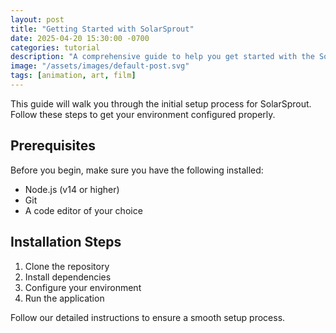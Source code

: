 ```yaml
---
layout: post
title: "Getting Started with SolarSprout"
date: 2025-04-20 15:30:00 -0700
categories: tutorial
description: "A comprehensive guide to help you get started with the SolarSprout platform."
image: "/assets/images/default-post.svg"
tags: [animation, art, film]
---
```


This guide will walk you through the initial setup process for SolarSprout. Follow these steps to get your environment configured properly.

## Prerequisites

Before you begin, make sure you have the following installed:

- Node.js (v14 or higher)
- Git
- A code editor of your choice

## Installation Steps

1. Clone the repository
2. Install dependencies
3. Configure your environment
4. Run the application

Follow our detailed instructions to ensure a smooth setup process.
